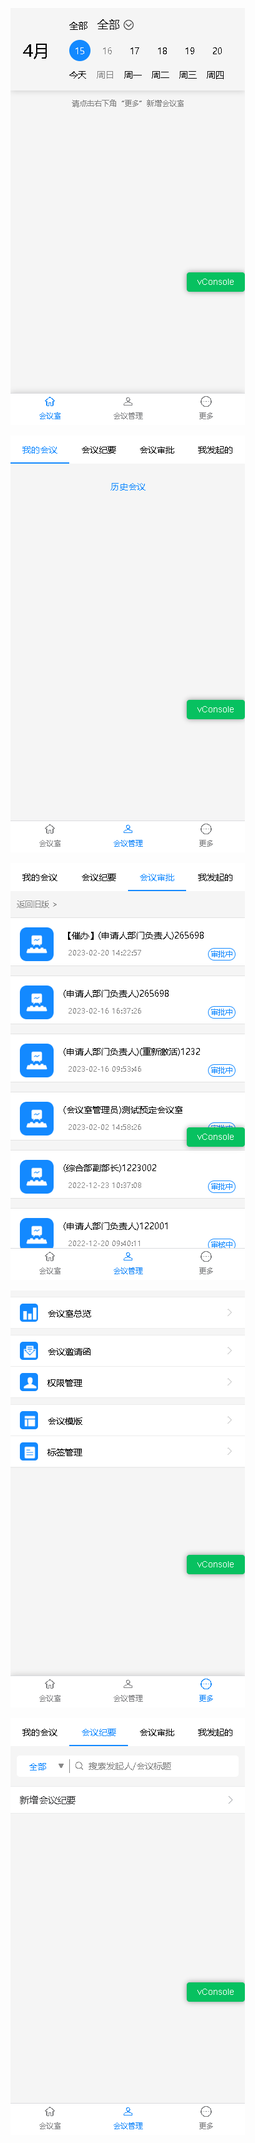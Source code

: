 ![](.会议室图片_images/f8ea04f0.png)

![](.会议室图片_images/ea3dfb72.png)

![](.会议室图片_images/ae87e236.png)

![](.会议室图片_images/cdb195f3.png)

![](.会议室图片_images/24349823.png)